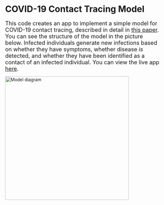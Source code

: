 # COVID-19 Contact Tracing Model

 <font size="4"> This code creates an app to implement a simple model for COVID-19 contact tracing, described in detail in [this paper](https://www.medrxiv.org/content/10.1101/2020.05.05.20091280v1.full.pdf).  You can see the structure of the model in the picture below.  Infected individuals generate new infections based on whether they have symptoms, whether disease is detected, and whether they have been identified as a contact of an infected individual. You can view the live app [here](https://alyssab.shinyapps.io/spark_control/).
  </font>
  
  <img src="https://github.com/abilinski/spark_control/blob/master/content/model_diagram.png" alt="Model diagram" style="width:400px;" class="center"/>
